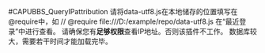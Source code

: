 #CAPUBBS_QueryIPattribution
请将data-utf8.js在本地储存的位置填写在@require中，如
    // @require   file:///D:/example/repo/data-utf8.js
在“最近登录”中进行查看。
请确保您有**足够权限**查看IP地址。否则该插件不工作。
数据库较大，需要若干时间才能加载完毕。
